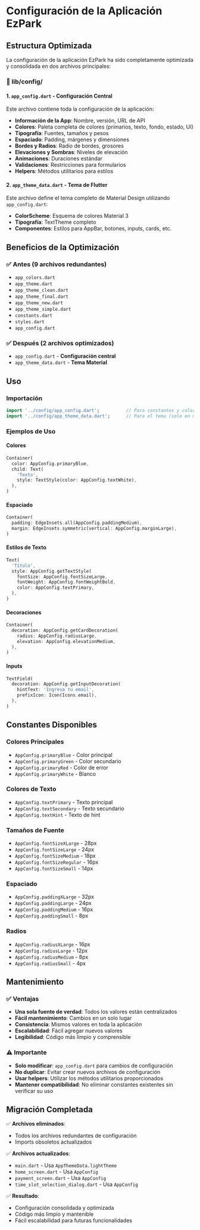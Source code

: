 # Configuración de la Aplicación EzPark

## Estructura Optimizada

La configuración de la aplicación EzPark ha sido completamente optimizada y consolidada en dos archivos principales:

### 📁 lib/config/

#### 1. `app_config.dart` - Configuración Central
Este archivo contiene toda la configuración de la aplicación:

- **Información de la App**: Nombre, versión, URL de API
- **Colores**: Paleta completa de colores (primarios, texto, fondo, estado, UI)
- **Tipografía**: Fuentes, tamaños y pesos
- **Espaciado**: Padding, márgenes y dimensiones
- **Bordes y Radios**: Radio de bordes, grosores
- **Elevaciones y Sombras**: Niveles de elevación
- **Animaciones**: Duraciones estándar
- **Validaciones**: Restricciones para formularios
- **Helpers**: Métodos utilitarios para estilos

#### 2. `app_theme_data.dart` - Tema de Flutter
Este archivo define el tema completo de Material Design utilizando `app_config.dart`:

- **ColorScheme**: Esquema de colores Material 3
- **Tipografía**: TextTheme completo
- **Componentes**: Estilos para AppBar, botones, inputs, cards, etc.

## Beneficios de la Optimización

### ✅ Antes (9 archivos redundantes)
- `app_colors.dart`
- `app_theme.dart`
- `app_theme_clean.dart`
- `app_theme_final.dart`
- `app_theme_new.dart`
- `app_theme_simple.dart`
- `constants.dart`
- `styles.dart`
- `app_config.dart`

### ✅ Después (2 archivos optimizados)
- `app_config.dart` - **Configuración central**
- `app_theme_data.dart` - **Tema Material**

## Uso

### Importación
```dart
import '../config/app_config.dart';          // Para constantes y colores
import '../config/app_theme_data.dart';      // Para el tema (solo en main.dart)
```

### Ejemplos de Uso

#### Colores
```dart
Container(
  color: AppConfig.primaryBlue,
  child: Text(
    'Texto',
    style: TextStyle(color: AppConfig.textWhite),
  ),
)
```

#### Espaciado
```dart
Container(
  padding: EdgeInsets.all(AppConfig.paddingMedium),
  margin: EdgeInsets.symmetric(vertical: AppConfig.marginLarge),
)
```

#### Estilos de Texto
```dart
Text(
  'Título',
  style: AppConfig.getTextStyle(
    fontSize: AppConfig.fontSizeLarge,
    fontWeight: AppConfig.fontWeightBold,
    color: AppConfig.textPrimary,
  ),
)
```

#### Decoraciones
```dart
Container(
  decoration: AppConfig.getCardDecoration(
    radius: AppConfig.radiusLarge,
    elevation: AppConfig.elevationMedium,
  ),
)
```

#### Inputs
```dart
TextField(
  decoration: AppConfig.getInputDecoration(
    hintText: 'Ingresa tu email',
    prefixIcon: Icon(Icons.email),
  ),
)
```

## Constantes Disponibles

### Colores Principales
- `AppConfig.primaryBlue` - Color principal
- `AppConfig.primaryGreen` - Color secundario
- `AppConfig.primaryRed` - Color de error
- `AppConfig.primaryWhite` - Blanco

### Colores de Texto
- `AppConfig.textPrimary` - Texto principal
- `AppConfig.textSecondary` - Texto secundario
- `AppConfig.textHint` - Texto de hint

### Tamaños de Fuente
- `AppConfig.fontSizeXLarge` - 28px
- `AppConfig.fontSizeLarge` - 24px
- `AppConfig.fontSizeMedium` - 18px
- `AppConfig.fontSizeRegular` - 16px
- `AppConfig.fontSizeSmall` - 14px

### Espaciado
- `AppConfig.paddingXLarge` - 32px
- `AppConfig.paddingLarge` - 24px
- `AppConfig.paddingMedium` - 16px
- `AppConfig.paddingSmall` - 8px

### Radios
- `AppConfig.radiusXLarge` - 16px
- `AppConfig.radiusLarge` - 12px
- `AppConfig.radiusMedium` - 8px
- `AppConfig.radiusSmall` - 4px

## Mantenimiento

### ✅ Ventajas
- **Una sola fuente de verdad**: Todos los valores están centralizados
- **Fácil mantenimiento**: Cambios en un solo lugar
- **Consistencia**: Mismos valores en toda la aplicación
- **Escalabilidad**: Fácil agregar nuevos valores
- **Legibilidad**: Código más limpio y comprensible

### ⚠️ Importante
- **Solo modificar**: `app_config.dart` para cambios de configuración
- **No duplicar**: Evitar crear nuevos archivos de configuración
- **Usar helpers**: Utilizar los métodos utilitarios proporcionados
- **Mantener compatibilidad**: No eliminar constantes existentes sin verificar su uso

## Migración Completada

✅ **Archivos eliminados**:
- Todos los archivos redundantes de configuración
- Imports obsoletos actualizados

✅ **Archivos actualizados**:
- `main.dart` - Usa `AppThemeData.lightTheme`
- `home_screen.dart` - Usa `AppConfig`
- `payment_screen.dart` - Usa `AppConfig`
- `time_slot_selection_dialog.dart` - Usa `AppConfig`

✅ **Resultado**:
- Configuración consolidada y optimizada
- Código más limpio y mantenible
- Fácil escalabilidad para futuras funcionalidades
